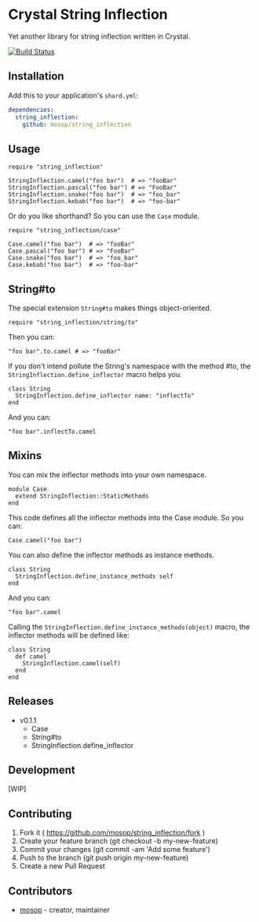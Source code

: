 # Crystal String Inflection

Yet another library for string inflection written in Crystal.

[![Build Status](https://travis-ci.org/mosop/string_inflection.svg?branch=master)](https://travis-ci.org/mosop/string_inflection)

## Installation

Add this to your application's `shard.yml`:

```yaml
dependencies:
  string_inflection:
    github: mosop/string_inflection
```

## Usage

```crystal
require "string_inflection"

StringInflection.camel("foo bar")  # => "fooBar"
StringInflection.pascal("foo bar") # => "FooBar"
StringInflection.snake("foo bar")  # => "foo_bar"
StringInflection.kebab("foo bar")  # => "foo-bar"
```

Or do you like shorthand? So you can use the `Case` module.

```crystal
require "string_inflection/case"

Case.camel("foo bar")  # => "fooBar"
Case.pascal("foo bar") # => "FooBar"
Case.snake("foo bar")  # => "foo_bar"
Case.kebab("foo bar")  # => "foo-bar"
```

## String#to

The special extension `String#to` makes things object-oriented.

```crystal
require "string_inflection/string/to"
```

Then you can:

```crystal
"foo bar".to.camel # => "fooBar"
```

If you don't intend pollute the String's namespace with the method #to, the `StringInflection.define_inflector` macro helps you.

```crystal
class String
  StringInflection.define_inflector name: "inflectTo"
end
```

And you can:

```crystal
"foo bar".inflectTo.camel
```

## Mixins

You can mix the inflector methods into your own namespace.

```crystal
module Case
  extend StringInflection::StaticMethods
end
```

This code defines all the inflector methods into the Case module. So you can:

```crystal
Case.camel("foo bar")
```

You can also define the inflector methods as  instance methods.

```crystal
class String
  StringInflection.define_instance_methods self
end
```

And you can:

```crystal
"foo bar".camel
```

Calling the `StringInflection.define_instance_methods(object)` macro, the inflector methods will be defined like:

```crystal
class String
  def camel
    StringInflection.camel(self)
  end
end
```

## Releases

* v0.1.1
  * Case
  * String#to
  * StringInflection.define_inflector

## Development

[WIP]

## Contributing

1. Fork it ( https://github.com/mosop/string_inflection/fork )
2. Create your feature branch (git checkout -b my-new-feature)
3. Commit your changes (git commit -am 'Add some feature')
4. Push to the branch (git push origin my-new-feature)
5. Create a new Pull Request

## Contributors

- [mosop](https://github.com/mosop) - creator, maintainer
